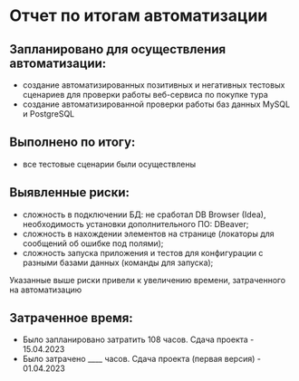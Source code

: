 # Отчет по итогам автоматизации

## Запланировано для осуществления автоматизации:

 - создание автоматизированных позитивных и негативных тестовых сценариев для проверки работы веб-сервиса по покупке тура
 - создание автоматизированной проверки работы баз данных MySQL и PostgreSQL

## Выполнено по итогу:

- все тестовые сценарии были осуществлены 

## Выявленные риски:

 - сложность в подключении БД: не сработал DB Browser (Idea), необходимость установки дополнительного ПО: DBeaver;
 - сложность в нахождении элементов на странице (локаторы для сообщений об ошибке под полями);
 - сложность запуска приложения и тестов для конфигурации с разными базами данных (команды для запуска);

Указанные выше риски привели к увеличению времени, затраченного на автоматизацию

## Затраченное время:

 - Было запланировано затратить 108 часов. Сдача проекта - 15.04.2023
 - Было затрачено ____ часов. Сдача проекта (первая версия) - 01.04.2023

